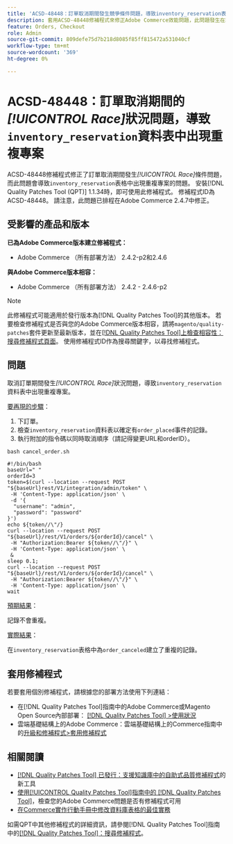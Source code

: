 ```yaml
---
title: 'ACSD-48448：訂單取消期間發生競爭條件問題，導致inventory_reservation表格中出現重複專案'
description: 套用ACSD-48448修補程式來修正Adobe Commerce效能問題，此問題發生在訂單取消期間，導致inventory_reservation表格中出現重複專案。
feature: Orders, Checkout
role: Admin
source-git-commit: 809defe75d7b218d8085f85ff815472a531040cf
workflow-type: tm+mt
source-wordcount: '369'
ht-degree: 0%

---
```


# ACSD-48448：訂單取消期間的&#x200B;*[!UICONTROL Race]*&#x200B;狀況問題，導致`inventory_reservation`資料表中出現重複專案

ACSD-48448修補程式修正了訂單取消期間發生&#x200B;*[!UICONTROL Race]*&#x200B;條件問題，而此問題會導致`inventory_reservation`表格中出現重複專案的問題。 安裝[!DNL Quality Patches Tool (QPT)] 1.1.34時，即可使用此修補程式。 修補程式ID為ACSD-48448。 請注意，此問題已排程在Adobe Commerce 2.4.7中修正。

## 受影響的產品和版本

**已為Adobe Commerce版本建立修補程式：**

* Adobe Commerce （所有部署方法） 2.4.2-p2和2.4.6

**與Adobe Commerce版本相容：**

* Adobe Commerce （所有部署方法） 2.4.2 - 2.4.6-p2

>[!NOTE]
>
>此修補程式可能適用於發行版本為[!DNL Quality Patches Tool]的其他版本。 若要檢查修補程式是否與您的Adobe Commerce版本相容，請將`magento/quality-patches`套件更新至最新版本，並在[[!DNL Quality Patches Tool]上檢查相容性：搜尋修補程式頁面](https://experienceleague.adobe.com/tools/commerce-quality-patches/index.html)。 使用修補程式ID作為搜尋關鍵字，以尋找修補程式。

## 問題

取消訂單期間發生&#x200B;*[!UICONTROL Race]*&#x200B;狀況問題，導致`inventory_reservation`資料表中出現重複專案。

<u>要再現的步驟</u>：

1. 下訂單。
1. 檢查`inventory_reservation`資料表以確定有`order_placed`事件的記錄。
1. 執行附加的指令碼以同時取消順序（請記得變更URL和orderID）。

`bash cancel_order.sh`

```
#!/bin/bash
baseUrl=" "
orderId=3
token=$(curl --location --request POST "${baseUrl}rest/V1/integration/admin/token" \
 -H 'Content-Type: application/json' \
 -d '{
  "username": "admin",
  "password": "password"
}')
echo ${token//\"/}
curl --location --request POST "${baseUrl}/rest/V1/orders/${orderId}/cancel" \
 -H "Authorization:Bearer ${token//\"/}" \
 -H 'Content-Type: application/json' \
 &
sleep 0.1;
curl --location --request POST "${baseUrl}/rest/V1/orders/${orderId}/cancel" \
 -H "Authorization:Bearer ${token//\"/}" \
 -H 'Content-Type: application/json' \
wait
```

<u>預期結果</u>：

記錄不會重複。

<u>實際結果</u>：

在`inventory_reservation`表格中為`order_canceled`建立了重複的記錄。

## 套用修補程式

若要套用個別修補程式，請根據您的部署方法使用下列連結：

* 在[!DNL Quality Patches Tool]指南中的Adobe Commerce或Magento Open Source內部部署： [[!DNL Quality Patches Tool] >使用狀況](/help/tools/quality-patches-tool/usage.md)
* 雲端基礎結構上的Adobe Commerce：雲端基礎結構上的Commerce指南中的[升級和修補程式>套用修補程式](https://experienceleague.adobe.com/docs/commerce-cloud-service/user-guide/develop/upgrade/apply-patches.html)

## 相關閱讀

* [[!DNL Quality Patches Tool] 已發行：支援知識庫中的自助式品質修補程式](https://experienceleague.adobe.com/en/docs/commerce-knowledge-base/kb/announcements/commerce-announcements/magento-quality-patches-released-new-tool-to-self-serve-quality-patches)的新工具
* [使用[!UICONTROL Quality Patches Tool]指南中的 [!DNL Quality Patches Tool]](/help/tools/quality-patches-tool/patches-available-in-qpt/check-patch-for-magento-issue-with-magento-quality-patches.md)，檢查您的Adobe Commerce問題是否有修補程式可用
* [在Commerce實作行動手冊中修改資料庫表格的最佳實務](https://experienceleague.adobe.com/en/docs/commerce-operations/implementation-playbook/best-practices/development/modifying-core-and-third-party-tables#why-adobe-recommends-avoiding-modifications)

如需QPT中其他修補程式的詳細資訊，請參閱[!DNL Quality Patches Tool]指南中的[[!DNL Quality Patches Tool]：搜尋修補程式](https://experienceleague.adobe.com/tools/commerce-quality-patches/index.html)。
